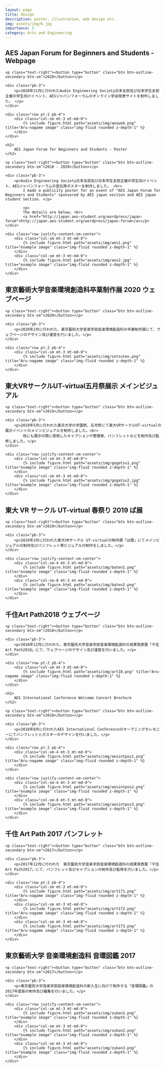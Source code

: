```yaml
---
layout: page
title: Design
description: poster, illustration, web design etc.
img: assets/img/6.jpg
importance: 3
category: Arts and Engineering
---
```


<div class="shadow p-3 mb-5 bg-body rounded">
    <h2>
        AES Japan Forum for Beginners and Students - Webpage
    </h2>

    <p class="text-right"><button type="button" class="btn btn-outline-secondary btn-sm">2020</button></p>

    <div class="pb-3">
        <p>2020年11月に行われたAudio Engineering Society日本支部及び日本学生支部主催の学生向けイベント、AESジャパンフォーラムのオンライン学会発表サイトを制作しました。 </p>
    </div>

    <div class="row pt-2 pb-4">
        <div class="col-sm mt-3 mt-md-0">
            {% include figure.html path="assets/img/aesweb.png" title="Aru-nagame image" class="img-fluid rounded z-depth-1" %}
        </div>
    </div>
    
</div>

<div class="shadow p-3 mb-5 bg-body rounded">

    <h2>
        AES Japan Forum for Beginners and Students - Poster
    </h2>

    <p class="text-right"><button type="button" class="btn btn-outline-secondary btn-sm">2018 - 2020</button></p>

    <div class="pb-3">
        <p>Audio Engineering Society日本支部及び日本学生支部主催の学生向けイベント、AESジャパンフォーラムの宣伝用ポスターを制作しました。 <br>
            I made a publicity poster for an event of "AES Japan Forum for Beginners and Students" sponsored by AES japan section and AES japan student section. </p>

            <p>
            The details are below; <br>
            <a href="http://japan.aes-student.org/wordpress/japan-forum">http://japan.aes-student.org/wordpress/japan-forum</a></p>
    </div>

    <div class="row justify-content-sm-center">
        <div class="col-sm mt-3 mt-md-0">
            {% include figure.html path="assets/img/aes1.png" title="example image" class="img-fluid rounded z-depth-1" %}
        </div>
        <div class="col-sm mt-3 mt-md-0">
            {% include figure.html path="assets/img/aes2.jpg" title="example image" class="img-fluid rounded z-depth-1" %}
        </div>
    </div>
    
</div>

<div class="shadow p-3 mb-5 bg-body rounded">
    <h2>
        東京藝術大学音楽環境創造科卒業制作展 2020 ウェブページ
    </h2>

    <p class="text-right"><button type="button" class="btn btn-outline-secondary btn-sm">2020</button></p>

    <div class="pb-3">
        <p>2020年2月に行われた、東京藝術大学音楽学部音楽環境創造科の卒業制作展にて、ウェブページのデザイン及び運営を行いました。</p>
    </div>

    <div class="row pt-2 pb-4">
        <div class="col-sm mt-3 mt-md-0">
            {% include figure.html path="assets/img/sotsuten.png" title="Aru-nagame image" class="img-fluid rounded z-depth-1" %}
        </div>
    </div>
    
</div>

<div class="shadow p-3 mb-5 bg-body rounded">
    <h2>
        東大VRサークルUT-virtual五月祭展示 メインビジュアル
    </h2>

    <p class="text-right"><button type="button" class="btn btn-outline-secondary btn-sm">2019</button></p>

    <div class="pb-3">
        <p>2019年5月に行われた東京大学の学園祭、五月祭にて東大VRサークルUT-virtualの展示イベントのメインビジュアルを制作しました。<br>
            他にも展示の際に使用したキャプションや整理券、パンフレットなどを制作及び監修しました。</p>
    </div>

    <div class="row justify-content-sm-center">
        <div class="col-sm mt-3 mt-md-0">
            {% include figure.html path="assets/img/gogatsu1.png" title="example image" class="img-fluid rounded z-depth-1" %}
        </div>
        <div class="col-sm mt-3 mt-md-0">
            {% include figure.html path="assets/img/gogatsu2.jpg" title="example image" class="img-fluid rounded z-depth-1" %}
        </div>
    </div>
    
</div>

<div class="shadow p-3 mb-5 bg-body rounded">
    <h2>
        東大 VR サークル UT-virtual 春祭り 2019 ば展
    </h2>

    <p class="text-right"><button type="button" class="btn btn-outline-secondary btn-sm">2019</button></p>

    <div class="pb-3">
        <p>2019年3月に行われた東大VRサークル UT-virtualの制作展「ば展」にてメインビジュアルの制作及びパンフレット等ビジュアルの制作をしました。</p>
    </div>

    <div class="row justify-content-sm-center">
        <div class="col-sm-4 mt-3 mt-md-0">
            {% include figure.html path="assets/img/baten1.png" title="example image" class="img-fluid rounded z-depth-1" %}
        </div>
        <div class="col-sm-8 mt-3 mt-md-0">
            {% include figure.html path="assets/img/baten2.png" title="example image" class="img-fluid rounded z-depth-1" %}
        </div>
    </div>
    
</div>

<div class="shadow p-3 mb-5 bg-body rounded">
    <h2>
        千住Art Path2018 ウェブページ
    </h2>

    <p class="text-right"><button type="button" class="btn btn-outline-secondary btn-sm">2018</button></p>

    <div class="pb-3">
        <p>2018年12月に行われた、東京藝術大学音楽学部音楽環境創造科の成果発表展「千住Art Path2018」にて、ウェブページのデザイン及び運営を行いました。</p>
    </div>

    <div class="row pt-2 pb-4">
        <div class="col-sm mt-3 mt-md-0">
            {% include figure.html path="assets/img/art18.png" title="Aru-nagame image" class="img-fluid rounded z-depth-1" %}
        </div>
    </div>
    
</div>

<div class="shadow p-3 mb-5 bg-body rounded">

    <h2>
        AES International Conference Welcome Concert Brochure
    </h2>

    <p class="text-right"><button type="button" class="btn btn-outline-secondary btn-sm">2018</button></p>

    <div class="pb-3">
        <p>2018年8月に行われたAES International Conferenceのオープニングセレモニーにてパンフレットとポスターのデザインを行いました。</p>
    </div>

    <div class="row pt-2 pb-4">
        <div class="col-sm-4 mt-3 mt-md-0">
            {% include figure.html path="assets/img/aesintpos1.png" title="Aru-nagame image" class="img-fluid rounded z-depth-1" %}
        </div>
    </div>

    <div class="row justify-content-sm-center">
        <div class="col-sm-4 mt-3 mt-md-0">
            {% include figure.html path="assets/img/aesintpos2.png" title="example image" class="img-fluid rounded z-depth-1" %}
        </div>
        <div class="col-sm-8 mt-3 mt-md-0">
            {% include figure.html path="assets/img/aesintpos3.png" title="example image" class="img-fluid rounded z-depth-1" %}
        </div>
    </div>
    
</div>


<div class="shadow p-3 mb-5 bg-body rounded">
    <h2>
        千住 Art Path 2017 パンフレット
    </h2>

    <p class="text-right"><button type="button" class="btn btn-outline-secondary btn-sm">2017</button></p>

    <div class="pb-3">
        <p>2017年12月に行われた　東京藝術大学音楽学部音楽環境創造科の成果発表展「千住Art Path2017」にて、パンフレット及びキャプションの制作及び監修を行いました。</p>
    </div>

    <div class="row pt-2 pb-4">
        <div class="col-sm mt-3 mt-md-0">
            {% include figure.html path="assets/img/art171.png" title="Aru-nagame image" class="img-fluid rounded z-depth-1" %}
        </div>
        <div class="col-sm mt-3 mt-md-0">
            {% include figure.html path="assets/img/art172.png" title="Aru-nagame image" class="img-fluid rounded z-depth-1" %}
        </div>
        <div class="col-sm mt-3 mt-md-0">
            {% include figure.html path="assets/img/art173.png" title="Aru-nagame image" class="img-fluid rounded z-depth-1" %}
        </div>
    </div>
    
</div>

<div class="shadow p-3 mb-5 bg-body rounded">
    <h2>
        東京藝術大学 音楽環境創造科 音環図鑑 2017
    </h2>

    <p class="text-right"><button type="button" class="btn btn-outline-secondary btn-sm">2017</button></p>

    <div class="pb-3">
        <p>東京藝術大学音楽学部音楽環境創造科の新入生に向けて制作する「音環図鑑」の2017年度版の制作及び編集を行いました。</p>
    </div>

    <div class="row justify-content-sm-center">
        <div class="col-sm mt-3 mt-md-0">
            {% include figure.html path="assets/img/zukan1.png" title="example image" class="img-fluid rounded z-depth-1" %}
        </div>
        <div class="col-sm mt-3 mt-md-0">
            {% include figure.html path="assets/img/zukan2.png" title="example image" class="img-fluid rounded z-depth-1" %}
        </div>
        <div class="col-sm mt-3 mt-md-0">
            {% include figure.html path="assets/img/zukan3.png" title="example image" class="img-fluid rounded z-depth-1" %}
        </div>
    </div>
    
</div>